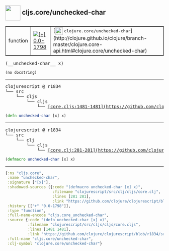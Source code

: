 ## <img width="48px" valign="middle" src="http://i.imgur.com/Hi20huC.png"> cljs.core/unchecked-char

 <table border="1">
<tr>
<td>function</td>
<td><a href="https://github.com/cljsinfo/api-refs/tree/0.0-1798"><img valign="middle" alt="[+] 0.0-1798" src="https://img.shields.io/badge/+-0.0--1798-lightgrey.svg"></a> </td>
<td>
[<img height="24px" valign="middle" src="http://i.imgur.com/1GjPKvB.png"> <samp>clojure.core/unchecked-char</samp>](http://clojure.github.io/clojure/branch-master/clojure.core-api.html#clojure.core/unchecked-char)
</td>
</tr>
</table>

 <samp>
(__unchecked-char__ x)<br>
</samp>

```
(no docstring)
```

---

 <pre>
clojurescript @ r1834
└── src
    └── cljs
        └── cljs
            └── <ins>[core.cljs:1481-1481](https://github.com/clojure/clojurescript/blob/r1834/src/cljs/cljs/core.cljs#L1481-L1481)</ins>
</pre>

```clj
(defn unchecked-char [x] x)
```


---

 <pre>
clojurescript @ r1834
└── src
    └── clj
        └── cljs
            └── <ins>[core.clj:281-281](https://github.com/clojure/clojurescript/blob/r1834/src/clj/cljs/core.clj#L281-L281)</ins>
</pre>

```clj
(defmacro unchecked-char [x] x)
```

---

```clj
{:ns "cljs.core",
 :name "unchecked-char",
 :signature ["[x]"],
 :shadowed-sources ({:code "(defmacro unchecked-char [x] x)",
                     :filename "clojurescript/src/clj/cljs/core.clj",
                     :lines [281 281],
                     :link "https://github.com/clojure/clojurescript/blob/r1834/src/clj/cljs/core.clj#L281-L281"}),
 :history [["+" "0.0-1798"]],
 :type "function",
 :full-name-encode "cljs.core_unchecked-char",
 :source {:code "(defn unchecked-char [x] x)",
          :filename "clojurescript/src/cljs/cljs/core.cljs",
          :lines [1481 1481],
          :link "https://github.com/clojure/clojurescript/blob/r1834/src/cljs/cljs/core.cljs#L1481-L1481"},
 :full-name "cljs.core/unchecked-char",
 :clj-symbol "clojure.core/unchecked-char"}

```
